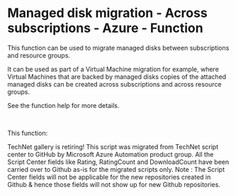 ﻿Managed disk migration - Across subscriptions - Azure - Function
================================================================

            

This function can be used to migrate managed disks between subscriptions and resource groups.


It can be used as part of a Virtual Machine migration for example, where Virtual Machines that are backed by managed disks copies of the attached managed disks can be created across subscriptions and across resource groups.


See the function help for more details.

 

This function:


        
    
TechNet gallery is retiring! This script was migrated from TechNet script center to GitHub by Microsoft Azure Automation product group. All the Script Center fields like Rating, RatingCount and DownloadCount have been carried over to Github as-is for the migrated scripts only. Note : The Script Center fields will not be applicable for the new repositories created in Github & hence those fields will not show up for new Github repositories.

